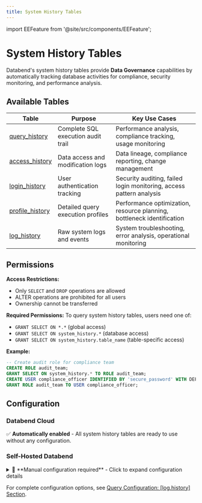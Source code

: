 ```yaml
---
title: System History Tables
---
```


import EEFeature from '@site/src/components/EEFeature';

<EEFeature featureName='SYSTEM HISTORY'/>

# System History Tables

Databend's system history tables provide **Data Governance** capabilities by automatically tracking database activities for compliance, security monitoring, and performance analysis.

## Available Tables

| Table | Purpose | Key Use Cases |
|-------|---------|---------------|
| [query_history](query-history.md) | Complete SQL execution audit trail | Performance analysis, compliance tracking, usage monitoring |
| [access_history](access-history.md) | Data access and modification logs | Data lineage, compliance reporting, change management |
| [login_history](login-history.md) | User authentication tracking | Security auditing, failed login monitoring, access pattern analysis |
| [profile_history](profile-history.md) | Detailed query execution profiles | Performance optimization, resource planning, bottleneck identification |
| [log_history](log-history.md) | Raw system logs and events | System troubleshooting, error analysis, operational monitoring |

## Permissions

**Access Restrictions:**
- Only `SELECT` and `DROP` operations are allowed
- ALTER operations are prohibited for all users
- Ownership cannot be transferred

**Required Permissions:**
To query system history tables, users need one of:
- `GRANT SELECT ON *.*` (global access)
- `GRANT SELECT ON system_history.*` (database access)
- `GRANT SELECT ON system_history.table_name` (table-specific access)

**Example:**
```sql
-- Create audit role for compliance team
CREATE ROLE audit_team;
GRANT SELECT ON system_history.* TO ROLE audit_team;
CREATE USER compliance_officer IDENTIFIED BY 'secure_password' WITH DEFAULT_ROLE='audit_team';
GRANT ROLE audit_team TO USER compliance_officer;
```

## Configuration

### Databend Cloud
✅ **Automatically enabled** - All system history tables are ready to use without any configuration.

### Self-Hosted Databend

<details>
<summary>📝 **Manual configuration required** - Click to expand configuration details</summary>

#### Minimal Configuration
To enable system history tables, you must configure all 5 tables in your `databend-query.toml`:

```toml
[log.history]
on = true

# All 5 tables must be configured to enable history logging
# retention is optional (default: 168 hours = 7 days)
[[log.history.tables]]
table_name = "query_history"
retention = 168  # Optional: 7 days (default)

[[log.history.tables]]
table_name = "login_history"
retention = 168  # Optional: 7 days (default)

[[log.history.tables]]
table_name = "access_history"
retention = 168  # Optional: 7 days (default)

[[log.history.tables]]
table_name = "profile_history"
retention = 168  # Optional: 7 days (default)

[[log.history.tables]]
table_name = "log_history"
retention = 168  # Optional: 7 days (default)
```

#### Custom Storage (Optional)
By default, history tables use your main database storage. To use separate S3 storage:

```toml
[log.history]
on = true

[log.history.storage]
type = "s3"

[log.history.storage.s3]
bucket = "your-history-bucket"
root = "history_tables"
endpoint_url = "https://s3.amazonaws.com"
access_key_id = "your-access-key"
secret_access_key = "your-secret-key"
```

> ⚠️ **Note:** When changing storage configuration, existing history tables will be dropped and recreated.

</details>

For complete configuration options, see [Query Configuration: [log.history] Section](/guides/deploy/references/node-config/query-config#loghistory-section).
